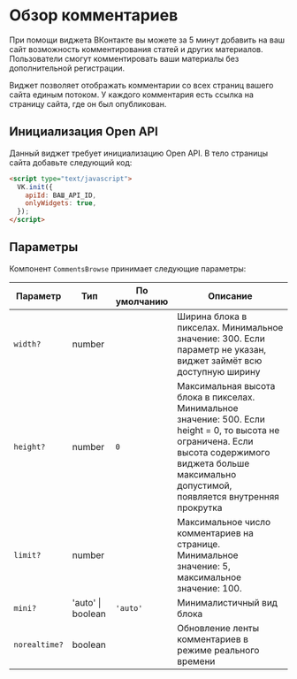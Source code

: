 # Обзор комментариев

При помощи виджета ВКонтакте вы можете за 5 минут добавить на ваш сайт
возможность комментирования статей и других материалов. Пользователи смогут
комментировать ваши материалы без дополнительной регистрации.

Виджет позволяет отображать комментарии со всех страниц вашего сайта
единым потоком. У каждого комментария есть ссылка на страницу сайта, где он был опубликован.

## Инициализация Open API

Данный виджет требует инициализацию Open API. В тело страницы сайта добавьте
следующий код:

```html
<script type="text/javascript">
  VK.init({
    apiId: ВАШ_API_ID,
    onlyWidgets: true,
  });
</script>
```

## Параметры

Компонент `CommentsBrowse` принимает следующие параметры:

| Параметр      | Тип                   | По умолчанию | Описание                                                                                                                                                                                                  |
| ------------- | --------------------- | ------------ | --------------------------------------------------------------------------------------------------------------------------------------------------------------------------------------------------------- |
| `width?`      | number                |              | Ширина блока в пикселах. Минимальное значение: 300. Если параметр не указан, виджет займёт всю доступную ширину                                                                                           |
| `height?`     | number                | `0`          | Максимальная высота блока в пикселах. Минимальное значение: 500. Если height = 0, то высота не ограничена. Если высота содержимого виджета больше максимально допустимой, появляется внутренняя прокрутка |
| `limit?`      | number                |              | Максимальное число комментариев на странице. Минимальное значение: 5, максимальное значение: 100.                                                                                                         |
| `mini?`       | 'auto' &#124; boolean | `'auto'`     | Минималистичный вид блока                                                                                                                                                                                 |
| `norealtime?` | boolean               |              | Обновление ленты комментариев в режиме реального времени                                                                                                                                                  |
